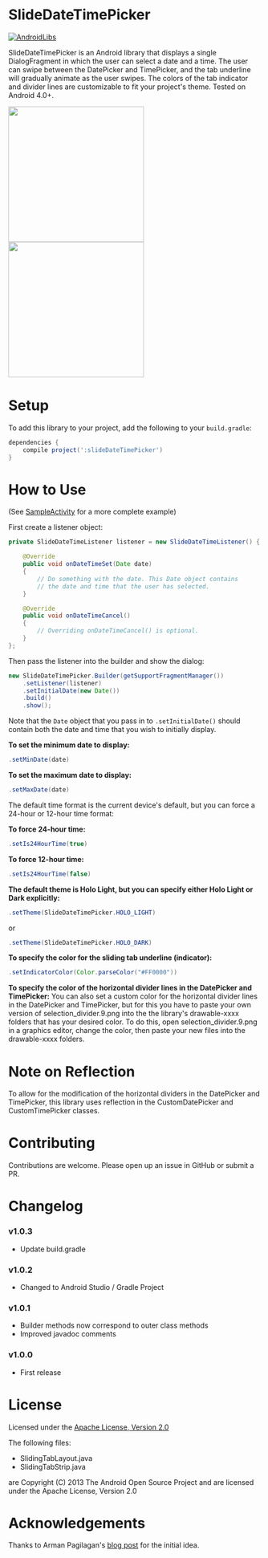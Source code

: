 SlideDateTimePicker
===================

[![AndroidLibs](https://img.shields.io/badge/AndroidLibs-SlideDateTimePicker-brightgreen.svg?style=flat)](https://android-libs.com/lib/slidedatetimepicker?utm_source=github-badge&utm_medium=github-badge&utm_campaign=github-badge)

SlideDateTimePicker is an Android library that displays a single DialogFragment in which the user can select a date and a time. The user can swipe between the DatePicker and TimePicker, and the tab underline will gradually animate as the user swipes. The colors of the tab indicator and divider lines are customizable to fit your project's theme. Tested on Android 4.0+.

<img src="https://raw.github.com/jjobes/SlideDateTimePicker/master/screenshots/1.png" width="270" style="margin-right:10px;">
<img src="https://raw.github.com/jjobes/SlideDateTimePicker/master/screenshots/2.png" width="270">

Setup
=====

To add this library to your project, add the following to your `build.gradle`:

```groovy
dependencies {
    compile project(':slideDateTimePicker')
}
```

How to Use
==========
(See [SampleActivity](https://github.com/jjobes/SlideDateTimePicker/blob/master/SlideDateTimePickerSample/src/com/github/jjobes/slidedatetimepicker/sample/SampleActivity.java) for a more complete example)

First create a listener object:

```java
private SlideDateTimeListener listener = new SlideDateTimeListener() {

    @Override
    public void onDateTimeSet(Date date)
    {
        // Do something with the date. This Date object contains
        // the date and time that the user has selected.
    }

    @Override
    public void onDateTimeCancel()
    {
        // Overriding onDateTimeCancel() is optional.
    }
};
```

Then pass the listener into the builder and show the dialog:

```java
new SlideDateTimePicker.Builder(getSupportFragmentManager())
    .setListener(listener)
    .setInitialDate(new Date())
    .build()
    .show();
```

Note that the `Date` object that you pass in to `.setInitialDate()` should contain both the date and time that you wish to initially display.

**To set the minimum date to display:**

```java
.setMinDate(date)
```

**To set the maximum date to display:**
```java
.setMaxDate(date)
```

The default time format is the current device's default, but you can force a 24-hour or 12-hour time format:

**To force 24-hour time:**

```java
.setIs24HourTime(true)
```

**To force 12-hour time:**
```java
.setIs24HourTime(false)
```

**The default theme is Holo Light, but you can specify either Holo Light or Dark explicitly:**
```java
.setTheme(SlideDateTimePicker.HOLO_LIGHT)
```
or
```java
.setTheme(SlideDateTimePicker.HOLO_DARK)
```

**To specify the color for the sliding tab underline (indicator):**
```java
.setIndicatorColor(Color.parseColor("#FF0000"))
```

**To specify the color of the horizontal divider lines in the DatePicker and TimePicker:**
You can also set a custom color for the horizontal divider lines in the DatePicker and TimePicker, but for this you have to paste your own version of selection_divider.9.png into the the library's drawable-xxxx folders that has your desired color. To do this, open selection_divider.9.png in a graphics editor, change the color, then paste your new files into the drawable-xxxx folders.

Note on Reflection
==================
To allow for the modification of the horizontal dividers in the DatePicker and TimePicker, this library uses reflection in the CustomDatePicker and CustomTimePicker classes.

Contributing
============
Contributions are welcome. Please open up an issue in GitHub or submit a PR.

Changelog
=========
### v1.0.3

* Update build.gradle

### v1.0.2

* Changed to Android Studio / Gradle Project

### v1.0.1

* Builder methods now correspond to outer class methods
* Improved javadoc comments

### v1.0.0

* First release

License
=======
Licensed under the [Apache License, Version 2.0](http://www.apache.org/licenses/LICENSE-2.0.html)

The following files:

* SlidingTabLayout.java
* SlidingTabStrip.java 

are Copyright (C) 2013 The Android Open Source Project and are licensed under the Apache License, Version 2.0

Acknowledgements
================
Thanks to Arman Pagilagan's [blog post](http://armanpagilagan.blogspot.com/2014/05/creating-custom-date-and-time-picker-in.html) for the initial idea.
